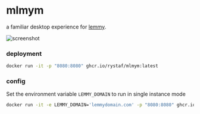# mlmym
a familiar desktop experience for [lemmy](https://join-lemmy.org).

![screenshot](https://raw.githubusercontent.com/rystaf/mlmym/main/screenshot1.png?raw=true)

### deployment

```bash
docker run -it -p "8080:8080" ghcr.io/rystaf/mlmym:latest
```

### config
Set the environment variable `LEMMY_DOMAIN` to run in single instance mode
```bash
docker run -it -e LEMMY_DOMAIN='lemmydomain.com' -p "8080:8080" ghcr.io/rystaf/mlmym:latest
```
